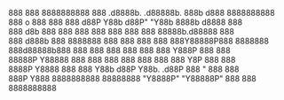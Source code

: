 
888       888 8888888888 888      .d8888b.   .d88888b.  888b     d888 8888888888 
888   o   888 888        888     d88P  Y88b d88P" "Y88b 8888b   d8888 888        
888  d8b  888 888        888     888    888 888     888 88888b.d88888 888        
888 d888b 888 8888888    888     888        888     888 888Y88888P888 8888888    
888d88888b888 888        888     888        888     888 888 Y888P 888 888        
88888P Y88888 888        888     888    888 888     888 888  Y8P  888 888        
8888P   Y8888 888        888     Y88b  d88P Y88b. .d88P 888   "   888 888        
888P     Y888 8888888888 88888888 "Y8888P"   "Y88888P"  888       888 8888888888 
                                                                                 
                                                                                 
                                                                                 
